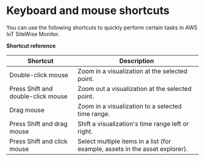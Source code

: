 # Keyboard and mouse shortcuts<a name="shortcut-reference"></a>

You can use the following shortcuts to quickly perform certain tasks in AWS IoT SiteWise Monitor\.


**Shortcut reference**  

| Shortcut | Description | 
| --- | --- | 
| Double\-click mouse | Zoom in a visualization at the selected point\. | 
| Press Shift and double\-click mouse | Zoom out a visualization at the selected point\. | 
| Drag mouse | Zoom in a visualization to a selected time range\. | 
| Press Shift and drag mouse | Shift a visualization's time range left or right\. | 
| Press Shift and click mouse | Select multiple items in a list \(for example, assets in the asset explorer\)\. | 